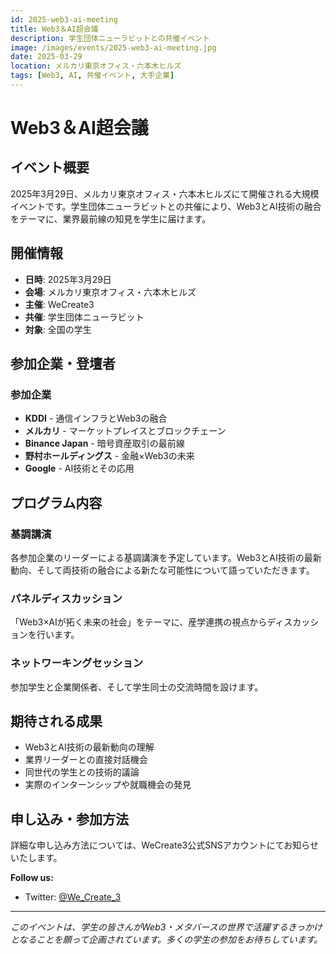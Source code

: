 ```yaml
---
id: 2025-web3-ai-meeting
title: Web3＆AI超会議
description: 学生団体ニューラビットとの共催イベント
image: /images/events/2025-web3-ai-meeting.jpg
date: 2025-03-29
location: メルカリ東京オフィス・六本木ヒルズ
tags: [Web3, AI, 共催イベント, 大手企業]
---
```


# Web3＆AI超会議

## イベント概要

2025年3月29日、メルカリ東京オフィス・六本木ヒルズにて開催される大規模イベントです。学生団体ニューラビットとの共催により、Web3とAI技術の融合をテーマに、業界最前線の知見を学生に届けます。

## 開催情報

- **日時**: 2025年3月29日
- **会場**: メルカリ東京オフィス・六本木ヒルズ
- **主催**: WeCreate3
- **共催**: 学生団体ニューラビット
- **対象**: 全国の学生

## 参加企業・登壇者

### 参加企業
- **KDDI** - 通信インフラとWeb3の融合
- **メルカリ** - マーケットプレイスとブロックチェーン
- **Binance Japan** - 暗号資産取引の最前線
- **野村ホールディングス** - 金融×Web3の未来
- **Google** - AI技術とその応用

## プログラム内容

### 基調講演
各参加企業のリーダーによる基調講演を予定しています。Web3とAI技術の最新動向、そして両技術の融合による新たな可能性について語っていただきます。

### パネルディスカッション
「Web3×AIが拓く未来の社会」をテーマに、産学連携の視点からディスカッションを行います。

### ネットワーキングセッション
参加学生と企業関係者、そして学生同士の交流時間を設けます。

## 期待される成果

- Web3とAI技術の最新動向の理解
- 業界リーダーとの直接対話機会
- 同世代の学生との技術的議論
- 実際のインターンシップや就職機会の発見

## 申し込み・参加方法

詳細な申し込み方法については、WeCreate3公式SNSアカウントにてお知らせいたします。

**Follow us:**
- Twitter: [@We_Create_3](https://x.com/We_Create_3)

---

*このイベントは、学生の皆さんがWeb3・メタバースの世界で活躍するきっかけとなることを願って企画されています。多くの学生の参加をお待ちしています。*